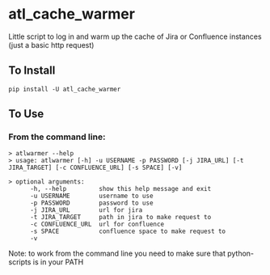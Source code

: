 # atl_cache_warmer
Little script to log in and warm up the cache of Jira or Confluence instances (just a basic http request)

## To Install
    pip install -U atl_cache_warmer
    
## To Use
### From the command line:
    > atlwarmer --help
    > usage: atlwarmer [-h] -u USERNAME -p PASSWORD [-j JIRA_URL] [-t JIRA_TARGET] [-c CONFLUENCE_URL] [-s SPACE] [-v]

    > optional arguments:
          -h, --help         show this help message and exit
          -u USERNAME        username to use
          -p PASSWORD        password to use
          -j JIRA_URL        url for jira
          -t JIRA_TARGET     path in jira to make request to
          -c CONFLUENCE_URL  url for confluence
          -s SPACE           confluence space to make request to
          -v                
Note: to work from the command line you need to make sure that python-scripts is in your PATH 